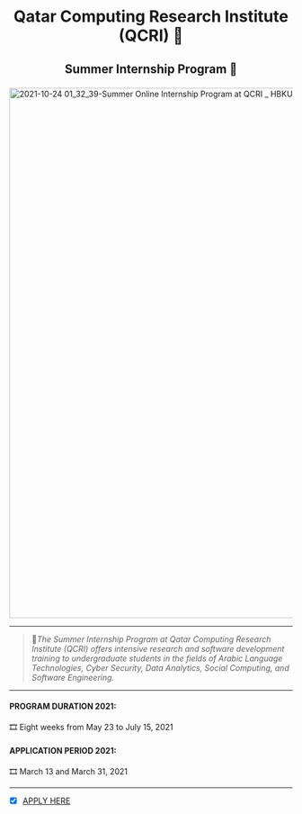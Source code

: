 # <p align="center"> <b> Qatar Computing Research Institute (QCRI) 🏨 </b> </p>   

## <p align="center"> <b> Summer Internship Program 🎪</b> </p>   

<img width="942" alt="2021-10-24 01_32_39-Summer Online Internship Program at QCRI _ HBKU" src="https://user-images.githubusercontent.com/85113641/138569924-8cfd61fb-b169-4cfa-97b4-4f88ddf83314.png">

--------------------------------------------------------------------

> 📀*The Summer Internship Program at Qatar Computing Research Institute (QCRI) offers intensive research and software development training to undergraduate students in the fields of Arabic Language Technologies, Cyber Security, Data Analytics, Social Computing, and Software Engineering.*


--------------------------------------------------------------------
#### PROGRAM DURATION 2021:
🎞 Eight weeks from May 23 to July 15, 2021


#### APPLICATION PERIOD 2021:
🎞 March 13 and March 31, 2021

---------------------------------------------------------

- [x] [APPLY HERE](https://www.hbku.edu.qa/en/sip2021)
 
